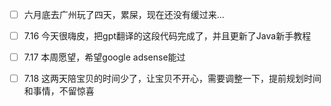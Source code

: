 - [ ]  六月底去广州玩了四天，累屎，现在还没有缓过来...
- [ ]  7.16 今天很嗨皮，把gpt翻译的这段代码完成了，并且更新了Java新手教程
- [ ]  7.17 本周愿望，希望google adsense能过
- [ ]  7.18 这两天陪宝贝的时间少了，让宝贝不开心，需要调整一下，提前规划时间和事情，不留惊喜


